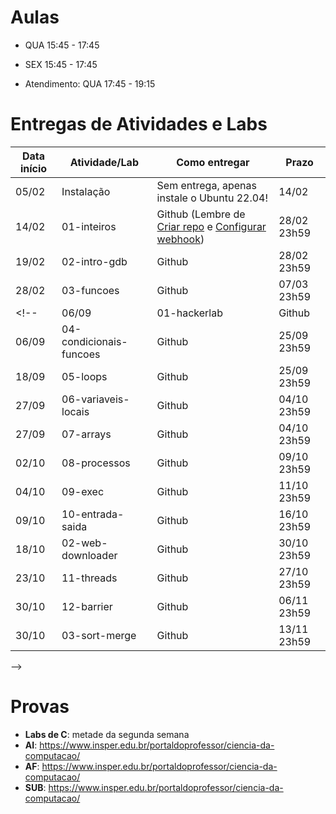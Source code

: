 

# Aulas

* QUA 15:45 - 17:45
* SEX 15:45 - 17:45

* Atendimento: QUA 17:45 - 19:15

# Entregas de Atividades e Labs


| Data início | Atividade/Lab                     | Como entregar                                                         | Prazo              |
|-------------|-----------------------------------|-----------------------------------------------------------------------|--------------------|
| 05/02 | Instalação | Sem entrega, apenas instale o Ubuntu 22.04!| 14/02 |
| 14/02 | 01-inteiros | Github (Lembre de [Criar repo](https://classroom.github.com/a/UUBJfjJa) e [Configurar webhook](https://insper.github.io/SistemasHardwareSoftwareBCC/outros/tutorial_servidor_testes.pdf)) | 28/02 23h59 |
| 19/02 | 02-intro-gdb | Github | 28/02 23h59 |
| 28/02 | 03-funcoes | Github | 07/03 23h59 |
<!--| 06/09 | 01-hackerlab | Github | 29/09 23h59 |
| 06/09 | 04-condicionais-funcoes | Github | 25/09 23h59 |
| 18/09 | 05-loops | Github | 25/09 23h59 |
| 27/09 | 06-variaveis-locais | Github | 04/10 23h59 |
| 27/09 | 07-arrays | Github | 04/10 23h59 |
| 02/10 | 08-processos | Github | 09/10 23h59 |
| 04/10 | 09-exec | Github | 11/10 23h59 |
| 09/10 | 10-entrada-saida | Github | 16/10 23h59 |
| 18/10 | 02-web-downloader | Github | 30/10 23h59 |
| 23/10 | 11-threads | Github | 27/10 23h59 |
| 30/10 | 12-barrier | Github | 06/11 23h59 |
| 30/10 | 03-sort-merge | Github | 13/11 23h59 |
 -->


# Provas

- **Labs de C**: metade da segunda semana
- **AI**: https://www.insper.edu.br/portaldoprofessor/ciencia-da-computacao/
- **AF**: https://www.insper.edu.br/portaldoprofessor/ciencia-da-computacao/
- **SUB**: https://www.insper.edu.br/portaldoprofessor/ciencia-da-computacao/

